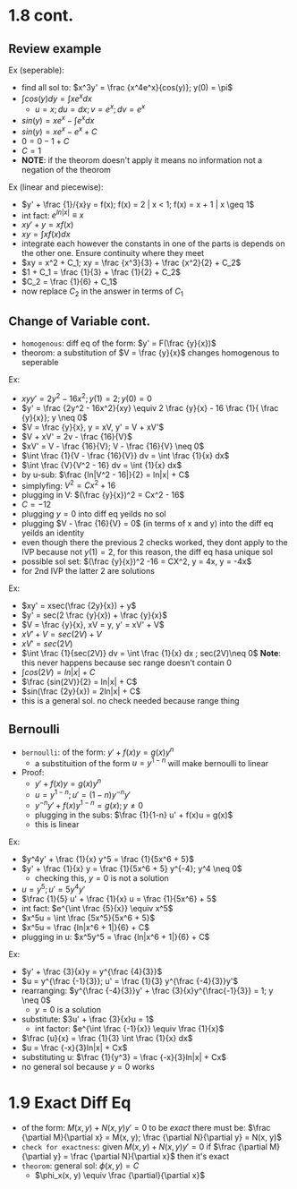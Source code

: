 # 1.8 cont.
## Review example

Ex (seperable):
- find all sol to: $x^3y' = \frac {x^4e^x}{cos(y)}; y(0) = \pi$
- $\int cos(y) dy = \int xe^x dx$
    - $u = x; du = dx; v = e^x; dv = e^x$
- $sin(y) = x e^x - \int e^x dx$
- $sin(y) = xe^x - e^x + C$
- $0 = 0 - 1 + C$
- $C = 1$
- **NOTE**: if the theorom doesn't apply it means no information not a negation of the theorom

Ex (linear and piecewise):
- $y' + \frac {1}/{x}y = f(x); f(x) = 2 | x < 1; f(x) = x + 1 | x \geq 1$
- int fact: $e^{ln|x|} \equiv x$
- $xy' + y = x f(x)$
- $xy = \int x f(x) dx$
- integrate each however the constants in one of the parts is depends on the other one. Ensure continuity where they meet
- $xy = x^2 + C_1; xy = \frac {x^3}{3} + \frac {x^2}{2} + C_2$
- $1 + C_1 = \frac {1}{3} + \frac {1}{2} + C_2$
- $C_2 = \frac {1}{6} + C_1$
- now replace $C_2$ in the answer in terms of $C_1$

## Change of Variable cont.
- `homogenous`: diff eq of the form: $y' = F(\frac {y}{x})$
- theorom:  a substitution of $V = \frac {y}{x}$ changes homogenous to seperable

Ex:
- $xyy' = 2y^2 - 16x^2; y(1) = 2; y(0) = 0$
- $y' = \frac {2y^2 - 16x^2}{xy} \equiv 2 \frac {y}{x} - 16 \frac {1}{ \frac {y}{x}}; y \neq 0$
- $V = \frac {y}{x}, y = xV, y' = V + xV'$
- $V + xV' = 2v - \frac {16}{V}$
- $xV' = V - \frac {16}{V}; V - \frac {16}{V} \neq 0$
- $\int \frac {1}{V - \frac {16}{V}} dv = \int \frac {1}{x} dx$
- $\int \frac {V}{V^2 - 16} dv = \int {1}{x} dx$
- by u-sub: $\frac {ln|V^2 - 16|}{2} = ln|x| + C$
- simplyfing: $V^2= Cx^2 + 16$
- plugging in V: $(\frac {y}{x})^2 = Cx^2 - 16$
- $C = -12$
- plugging $y = 0$ into diff eq yeilds no sol
- plugging $V - \frac {16}{V} = 0$ (in terms of x and y) into the diff eq yeilds an identity
- even though there the previous 2 checks worked, they dont apply to the IVP because not $y(1) = 2$, for this reason, the diff eq hasa unique sol
- possible sol set: $(\frac {y}{x})^2 -16 = CX^2, y = 4x, y = -4x$
- for 2nd IVP the latter 2 are solutions

Ex:
- $xy' = xsec(\frac {2y}{x}) + y$
- $y' = sec(2 \frac {y}{x}) + \frac {y}{x}$
- $V = \frac {y}{x}, xV = y, y' = xV' + V$
- $xV' + V = sec(2V) + V$
- $xV' = sec(2V)$
- $\int \frac {1}{sec(2V)} dv = \int \frac {1}{x} dx ; sec(2V)\neq 0$ **Note**: this never happens because sec range doesn't contain 0
- $\int cos(2V) = ln|x| + C$
- $\frac {sin(2V)}{2} = ln|x| + C$
- $sin(\frac {2y}{x}) = 2ln|x| + C$
- this is a general sol. no check needed because range thing

## Bernoulli
- `bernoulli`: of the form: $y' + f(x)y = g(x)y^n$
    - a substituition of the form $u = y^{1-n}$ will make bernoulli to linear
- Proof:
    - $y' + f(x)y = g(x)y^n$
    - $u = y^{1-n}; u' = (1-n)y^{-n}y'$
    - $y^{-n}y' + f(x)y^{1-n} = g(x); y \neq 0$
    - plugging in the subs: $\frac {1}{1-n} u' + f(x)u = g(x)$
    - this is linear
    
Ex:
- $y^4y' + \frac {1}{x} y^5 = \frac {1}{5x^6 + 5}$
- $y' + \frac {1}{x} y = \frac {1}{5x^6 + 5} y^{-4}; y^4 \neq 0$
    - checking this, $y = 0$ is not a solution
- $u = y^{5}; u' = 5y^4y'$
- $\frac {1}{5} u' + \frac {1}{x} u = \frac {1}{5x^6} + 5$
- int fact: $e^{\int \frac {5}{x}} \equiv x^5$
- $x^5u = \int \frac {5x^5}{5x^6 + 5}$
- $x^5u = \frac {ln|x^6 + 1|}{6} + C$
- plugging in u: $x^5y^5 = \frac {ln|x^6 + 1|}{6} + C$

Ex:
- $y' + \frac {3}{x}y = y^{\frac {4}{3}}$
- $u = y^{\frac {-1}{3}}; u' = \frac {1}{3} y^{\frac {-4}{3}}y'$
- rearranging: $y^{\frac {-4}{3}}y' + \frac {3}{x}y^{\frac{-1}{3}} = 1; y \neq 0$
    - $y = 0$ is a solution
- substitute: $3u' + \frac {3}{x}u = 1$
    - int factor: $e^{\int \frac {-1}{x}} \equiv \frac {1}{x}$
- $\frac {u}{x} = \frac {1}{3} \int \frac {1}{x} dx$
- $u = \frac {-x}{3}ln|x| + Cx$
- substituting u: $\frac {1}{y^3} = \frac {-x}{3}ln|x| + Cx$
- no general sol because $y=0$ works

# 1.9 Exact Diff Eq
- of the form: $M(x, y) + N(x, y)y' = 0$ to be *exact* there must be: $\frac {\partial M}{\partial x} = M(x, y); \frac {\partial N}{\partial y} = N(x, y)$
- `check for exactness`: given $M(x, y) + N(x, y)y' = 0$ if $\frac {\partial M}{\partial y} = \frac {\partial N}{\partial x}$ then it's exact
- `theorom`: general sol: $\phi(x, y) = C$
    - $\phi_x(x, y) \equiv \frac {\partial}{\partial x}$
